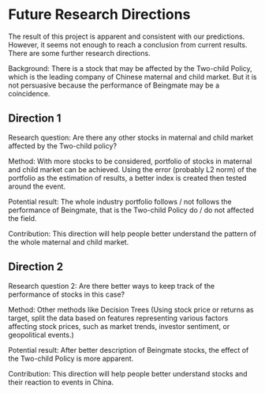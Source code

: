 # Future Research Directions

The result of this project is apparent and consistent with our predictions. However, it seems not enough to reach a conclusion from current results. There are some further research directions.

Background: There is a stock that may be affected by the Two-child Policy, which is the leading company of Chinese maternal and child market. But it is not persuasive because the performance of Beingmate may be a coincidence.

## Direction 1

Research question: Are there any other stocks in maternal and child market affected by the Two-child policy?

Method: With more stocks to be considered, portfolio of stocks in maternal and child market can be achieved. Using the error (probably L2 norm) of the portfolio as the estimation of results, a better index is created then tested around the event.

Potential result: The whole industry portfolio follows / not follows the performance of Beingmate, that is the Two-child Policy do / do not affected the field.

Contribution: This direction will help people better understand the pattern of the whole maternal and child market.

## Direction 2

Research question 2: Are there better ways to keep track of the performance of stocks in this case?

Method: Other methods like Decision Trees (Using stock price or returns as target, split the data based on features representing various factors affecting stock prices, such as market trends, investor sentiment, or geopolitical events.)

Potential result: After better description of Beingmate stocks, the effect of the Two-child Policy is more apparent.

Contribution: This direction will help people better understand stocks and their reaction to events in China.

